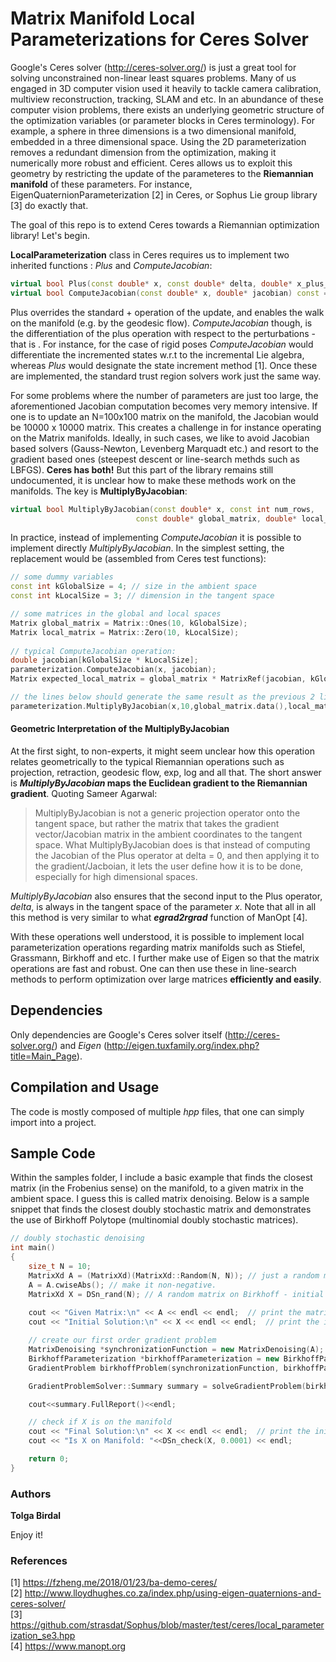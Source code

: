 Matrix Manifold Local Parameterizations for Ceres Solver
========================================================

Google's Ceres solver (http://ceres-solver.org/) is just a great tool for solving unconstrained non-linear least squares problems. Many of us engaged in 3D computer vision used it heavily to tackle camera calibration, multiview reconstruction, tracking, SLAM and etc. In an abundance of these computer vision problems, there exists an underlying geometric structure of the optimization variables (or parameter blocks in Ceres terminology). For example, a sphere in three dimensions is a two dimensional manifold, embedded in a three dimensional space. Using the 2D parameterization removes a redundant dimension from the optimization, making it numerically more robust and efficient. Ceres allows us to exploit this geometry by restricting the update of the parameteres to the **Riemannian manifold** of these parameters. For instance, EigenQuaternionParameterization [2] in Ceres, or Sophus Lie group library [3] do exactly that.

The goal of this repo is to extend Ceres towards a Riemannian optimization library! Let's begin.

**LocalParameterization** class in Ceres requires us to implement two inherited functions : *Plus* and *ComputeJacobian*:

```C++
virtual bool Plus(const double* x, const double* delta, double* x_plus_delta) const = 0;
virtual bool ComputeJacobian(const double* x, double* jacobian) const = 0;
```

Plus overrides the standard + operation of the update, and enables the walk on the manifold (e.g. by the geodesic flow). *ComputeJacobian* though, is the differentiation of the plus operation with respect to the perturbations - that is . For instance, for the case of rigid poses *ComputeJacobian* would differentiate the incremented states w.r.t to the incremental Lie algebra, whereas *Plus* would designate the state increment method [1]. Once these are implemented, the standard trust region solvers work just the same way.

For some problems where the number of parameters are just too large, the aforementioned Jacobian computation becomes very memory intensive. If one is to update an N=100x100 matrix on the manifold, the Jacobian would be 10000 x 10000 matrix. This creates a challenge in for instance operating on the Matrix manifolds. Ideally, in such cases, we like to avoid Jacobian based solvers (Gauss-Newton, Levenberg Marquadt etc.) and resort to the gradient based ones (steepest descent or line-search methds such as LBFGS). **Ceres has both!** But this part of the library remains still undocumented, it is unclear how to make these methods work on the manifolds. The key is **MultiplyByJacobian**:

```C++
virtual bool MultiplyByJacobian(const double* x, const int num_rows,
                            const double* global_matrix, double* local_matrix) const;
```

In practice, instead of implementing *ComputeJacobian* it is possible to implement directly *MultiplyByJacobian*. In the simplest setting, the replacement would be (assembled from Ceres test functions):

```C++
// some dummy variables
const int kGlobalSize = 4; // size in the ambient space
const int kLocalSize = 3; // dimension in the tangent space

// some matrices in the global and local spaces
Matrix global_matrix = Matrix::Ones(10, kGlobalSize);
Matrix local_matrix = Matrix::Zero(10, kLocalSize);
  
// typical ComputeJacobian operation:
double jacobian[kGlobalSize * kLocalSize];
parameterization.ComputeJacobian(x, jacobian);
Matrix expected_local_matrix = global_matrix * MatrixRef(jacobian, kGlobalSize, kLocalSize);

// the lines below should generate the same result as the previous 2 lines combined.
parameterization.MultiplyByJacobian(x,10,global_matrix.data(),local_matrix.data());
```

#### Geometric Interpretation of the MultiplyByJacobian 
At the first sight, to non-experts, it might seem unclear how this operation relates geometrically to the typical Riemannian operations such as projection, retraction, geodesic flow, exp, log and all that. The short answer is ***MultiplyByJacobian* maps the Euclidean gradient to the Riemannian gradient**. Quoting Sameer Agarwal:

> MultiplyByJacobian is not a generic projection operator onto the tangent space, but rather the matrix that takes the gradient vector/Jacobian matrix in the ambient coordinates to the tangent space.  What MultiplyByJacobian does is that instead of computing the Jacobian of the Plus operator at delta = 0, and then applying it to the gradient/Jacboian, it lets the user define how it is to be done, especially for high dimensional spaces. 

*MultiplyByJacobian* also ensures that the second input to the Plus operator, *delta*, is always in the tangent space of the parameter *x*. Note that all in all this method is very similar to what ***egrad2rgrad*** function of ManOpt [4]. 

With these operations well understood, it is possible to implement local parameterization operations regarding matrix manifolds such as Stiefel, Grassmann, Birkhoff and etc. I further make use of Eigen so that the matrix operations are fast and robust. One can then use these in line-search methods to perform optimization over large matrices **efficiently and easily**.

## Dependencies

Only dependencies are Google's Ceres solver itself (http://ceres-solver.org/) and *Eigen* (http://eigen.tuxfamily.org/index.php?title=Main_Page).

## Compilation and Usage

The code is mostly composed of multiple *hpp* files, that one can simply import into a project.

## Sample Code
Within the samples folder, I include a basic example that finds the closest matrix (in the Frobenius sense) on the manifold, to a given matrix in the ambient space. I guess this is called matrix denoising. Below is a sample snippet that finds the closest doubly stochastic matrix and demonstrates the use of Birkhoff Polytope (multinomial doubly stochastic matrices). 

```cpp
// doubly stochastic denoising
int main()
{
    size_t N = 10;
    MatrixXd A = (MatrixXd)(MatrixXd::Random(N, N)); // just a random matrix
    A = A.cwiseAbs(); // make it non-negative.
    MatrixXd X = DSn_rand(N); // A random matrix on Birkhoff - initial solution
    
    cout << "Given Matrix:\n" << A << endl << endl;  // print the matrix
    cout << "Initial Solution:\n" << X << endl << endl;  // print the initial solution

    // create our first order gradient problem
    MatrixDenoising *synchronizationFunction = new MatrixDenoising(A);
    BirkhoffParameterization *birkhoffParameterization = new BirkhoffParameterization(N);
    GradientProblem birkhoffProblem(synchronizationFunction, birkhoffParameterization);

    GradientProblemSolver::Summary summary = solveGradientProblem(birkhoffProblem, X);

    cout<<summary.FullReport()<<endl;

    // check if X is on the manifold
    cout << "Final Solution:\n" << X << endl << endl;  // print the initial solution
    cout << "Is X on Manifold: "<<DSn_check(X, 0.0001) << endl;

    return 0;
}
```

### Authors
**Tolga Birdal**  

Enjoy it!

### References

[1] https://fzheng.me/2018/01/23/ba-demo-ceres/<br>
[2] http://www.lloydhughes.co.za/index.php/using-eigen-quaternions-and-ceres-solver/<br>
[3] https://github.com/strasdat/Sophus/blob/master/test/ceres/local_parameterization_se3.hpp<br>
[4] https://www.manopt.org<br>
